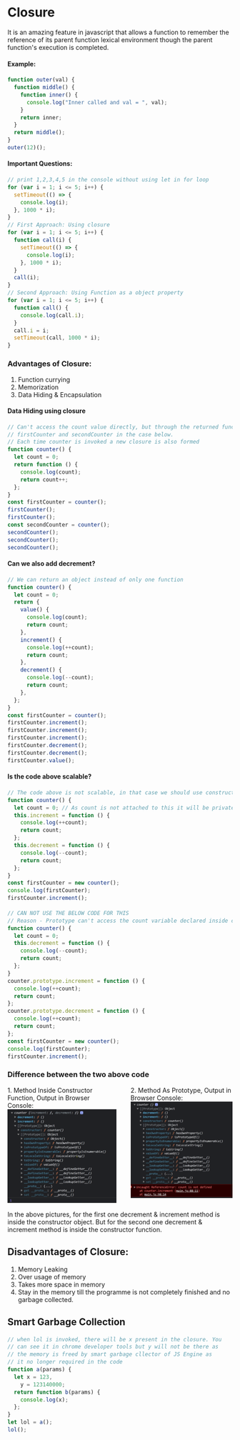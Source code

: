 # Closure

It is an amazing feature in javascript that allows a function to remember the reference of its parent function lexical environment though the parent function's execution is completed.

#### Example:

```javascript
function outer(val) {
  function middle() {
    function inner() {
      console.log("Inner called and val = ", val);
    }
    return inner;
  }
  return middle();
}
outer(12)();
```

#### Important Questions:

```javascript
// print 1,2,3,4,5 in the console without using let in for loop
for (var i = 1; i <= 5; i++) {
  setTimeout(() => {
    console.log(i);
  }, 1000 * i);
}
// First Approach: Using closure
for (var i = 1; i <= 5; i++) {
  function call(i) {
    setTimeout(() => {
      console.log(i);
    }, 1000 * i);
  }
  call(i);
}
// Second Approach: Using Function as a object property
for (var i = 1; i <= 5; i++) {
  function call() {
    console.log(call.i);
  }
  call.i = i;
  setTimeout(call, 1000 * i);
}
```

### Advantages of Closure:

1. Function currying
2. Memorization
3. Data Hiding & Encapsulation

#### Data Hiding using closure

```javascript
// Can't access the count value directly, but through the returned function which are
// firstCounter and secondCounter in the case below.
// Each time counter is invoked a new closure is also formed
function counter() {
  let count = 0;
  return function () {
    console.log(count);
    return count++;
  };
}
const firstCounter = counter();
firstCounter();
firstCounter();
const secondCounter = counter();
secondCounter();
secondCounter();
secondCounter();
```

#### Can we also add decrement?

```javascript
// We can return an object instead of only one function
function counter() {
  let count = 0;
  return {
    value() {
      console.log(count);
      return count;
    },
    increment() {
      console.log(++count);
      return count;
    },
    decrement() {
      console.log(--count);
      return count;
    },
  };
}
const firstCounter = counter();
firstCounter.increment();
firstCounter.increment();
firstCounter.increment();
firstCounter.decrement();
firstCounter.decrement();
firstCounter.value();
```

#### Is the code above scalable?

```javascript
// The code above is not scalable, in that case we should use constructor function
function counter() {
  let count = 0; // As count is not attached to this it will be private
  this.increment = function () {
    console.log(++count);
    return count;
  };
  this.decrement = function () {
    console.log(--count);
    return count;
  };
}
const firstCounter = new counter();
console.log(firstCounter);
firstCounter.increment();

// CAN NOT USE THE BELOW CODE FOR THIS
// Reason - Prototype can't access the count variable declared inside counter()
function counter() {
  let count = 0;
  this.decrement = function () {
    console.log(--count);
    return count;
  };
}
counter.prototype.increment = function () {
  console.log(++count);
  return count;
};
counter.prototype.decrement = function () {
  console.log(++count);
  return count;
};
const firstCounter = new counter();
console.log(firstCounter);
firstCounter.increment();
```

### Difference between the two above code

<section style="display: flex; gap:2rem; justify-content: space-between;">
    <div>1. Method Inside Constructor Function, Output in Browser Console:
        <img alt="Alt text" src="./Method-Inside-Constructor-Function.png"></div>
    <div>2. Method As Prototype, Output in Browser Console:
        <img alt="Alt text" src="./Method-As-Prototype.png"></div>
</section>

In the above pictures, for the first one decrement & increment method is inside the constructor object. But for the second one decrement & increment method is inside the constructor function.

## Disadvantages of Closure:

1. Memory Leaking
2. Over usage of memory
3. Takes more space in memory
4. Stay in the memory till the programme is not completely finished and no garbage collected.

## Smart Garbage Collection

```javascript
// when lol is invoked, there will be x present in the closure. You
// can see it in chrome developer tools but y will not be there as
// the memory is freed by smart garbage cllector of JS Engine as
// it no longer required in the code
function a(params) {
  let x = 123,
    y = 123140000;
  return function b(params) {
    console.log(x);
  };
}
let lol = a();
lol();
```

